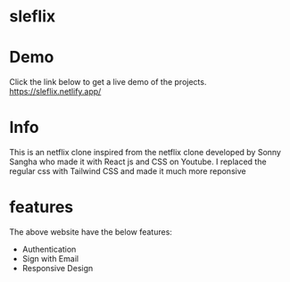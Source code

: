 # sleflix

# Demo
Click the link below to get a live demo of the projects. 
https://sleflix.netlify.app/

# Info

This is an netflix clone inspired from the netflix clone developed by Sonny Sangha who made it with React js and CSS on Youtube. I replaced the regular css with Tailwind CSS and made it much more reponsive

# features

The above website have the below features:
 - Authentication
 - Sign with Email
 - Responsive Design
